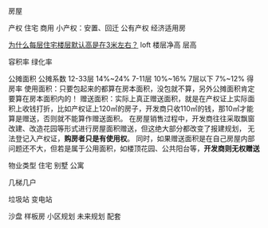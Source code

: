 房屋


产权
住宅 商用 小产权：安置、回迁 公有产权 经济适用房

[为什么每层住宅楼层默认高是在3米左右？](https://www.zhihu.com/question/19768121)
loft
楼层净高
层高


容积率
绿化率


公摊面积
公摊系数
12-33层 14%~24%
7-11层 10%~16%
7层以下 7%~12%
得房率
使用面积：只要包起来的都算在房本面积，没包就不算，另外公摊面积肯定要算在房本面积内的！
赠送面积：实际上真正赠送面积，就是在产权证上实际面积上收钱打折，比如产权证上120㎡的房子，开发商只收110㎡的钱，那10㎡才能算是赠送，否则就不能算作赠送面积。
在房屋销售过程中，开发商往往采取飘窗改建、改造花园等形式进行房屋面积赠送，但这绝大部分都改变了报建规划， 无法登记入产权证，**购房者只是有使用权**。
同时，如果赠送面积是在自己房屋内部问题还不大，但若是属于公用面积，如楼顶花园、公共阳台等，**开发商则无权赠送**

物业类型 住宅 别墅 公寓


几梯几户

垃圾站
变电站


沙盘
样板房
小区规划
未来规划
配套


